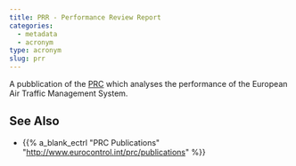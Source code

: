 ```yaml
---
title: PRR - Performance Review Report
categories:
  - metadata
  - acronym
type: acronym
slug: prr
---
```


A pubblication of the [PRC][prc] which analyses the performance of the
European Air Traffic Management System.

## See Also

* {{% a_blank_ectrl "PRC Publications" "http://www.eurocontrol.int/prc/publications" %}}

[prc]: /acronym/prc/ "Air Traffic Control"

